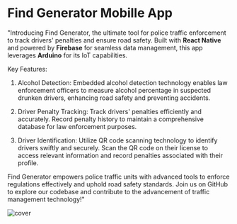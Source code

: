 # Find Generator Mobille App

"Introducing Find Generator, the ultimate tool for police traffic enforcement to track drivers' penalties and ensure road safety. Built with **React Native** and powered by **Firebase** for seamless data management, this app leverages **Arduino** for its IoT capabilities.

Key Features:

1. Alcohol Detection: Embedded alcohol detection technology enables law enforcement officers to measure alcohol percentage in suspected drunken drivers, enhancing road safety and preventing accidents.

2. Driver Penalty Tracking: Track drivers' penalties efficiently and accurately. Record penalty history to maintain a comprehensive database for law enforcement purposes.

3. Driver Identification: Utilize QR code scanning technology to identify drivers swiftly and securely. Scan the QR code on their license to access relevant information and record penalties associated with their profile.

Find Generator empowers police traffic units with advanced tools to enforce regulations effectively and uphold road safety standards. Join us on GitHub to explore our codebase and contribute to the advancement of traffic management technology!"

![cover](https://github.com/heshant3/FindGenarator/assets/55088720/f9d44352-9c8c-4160-b3c3-9d83ad070c83)

